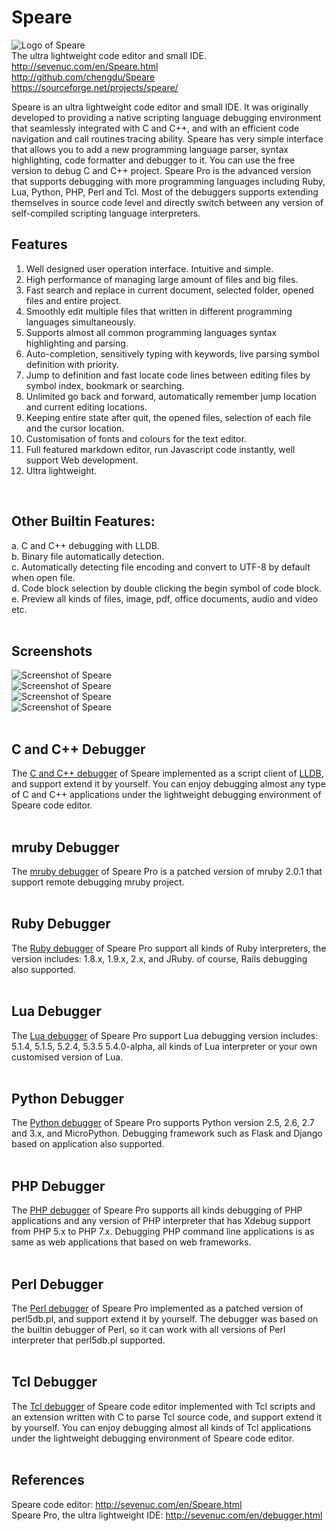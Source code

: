 # Speare
![Logo of Speare](http://sevenuc.com/images/Speare/logo.png) <br>
The ultra lightweight code editor and small IDE.<br>
http://sevenuc.com/en/Speare.html<br>
http://github.com/chengdu/Speare<br>
https://sourceforge.net/projects/speare/<br>

Speare is an ultra lightweight code editor and small IDE. It was originally developed to providing a native scripting language debugging environment that seamlessly integrated with C and C++, and with an efficient code navigation and call routines tracing ability. Speare has very simple interface that allows you to add a new programming language parser, syntax highlighting, code formatter and debugger to it. You can use the free version to debug C and C++ project. Speare Pro is the advanced version that supports debugging with more programming languages including Ruby, Lua, Python, PHP, Perl and Tcl. Most of the debuggers supports extending themselves in source code level and directly switch between any version of self-compiled scripting language interpreters.<br>

Features
------------
1. Well designed user operation interface. Intuitive and simple.<br>
2. High performance of managing large amount of files and big files.<br> 
3. Fast search and replace in current document, selected folder, opened files and entire project.<br>
4. Smoothly edit multiple files that written in different programming languages simultaneously.<br>
5. Supports almost all common programming languages syntax highlighting and parsing.<br>
6. Auto-completion, sensitively typing with keywords, live parsing symbol definition with priority.<br>
7. Jump to definition and fast locate code lines between editing files by symbol index, bookmark or searching.<br>
8. Unlimited go back and forward, automatically remember jump location and current editing locations.<br>
9. Keeping entire state after quit, the opened files, selection of each file and the cursor location.<br>
10. Customisation of fonts and colours for the text editor.<br>
11. Full featured markdown editor, run Javascript code instantly, well support Web development.<br>
12. Ultra lightweight.<br>
<br>


Other Builtin Features:
------------
a. C and C++ debugging with LLDB.<br>
b. Binary file automatically detection.<br>
c. Automatically detecting file encoding and convert to UTF-8 by default when open file.<br>
d. Code block selection by double clicking the begin symbol of code block.<br>
e. Preview all kinds of files, image, pdf, office documents, audio and video etc.<br>
<br>

Screenshots
-------------
![Screenshot of Speare](http://sevenuc.com/images/Speare/9.png) <br>
![Screenshot of Speare](http://sevenuc.com/images/Speare/1.png) <br>
![Screenshot of Speare](http://sevenuc.com/images/Speare/2.png) <br>
![Screenshot of Speare](http://sevenuc.com/images/Speare/3.png) <br>
<br>

C and C++ Debugger
-----------
The [C and C++ debugger](http://sevenuc.com/en/debugger.html#lldb) of Speare implemented as a script client of [LLDB](http://lldb.llvm.org/), and support extend it by yourself. You can enjoy debugging almost any type of C and C++ applications under the lightweight debugging environment of Speare code editor.<br>
<br>

mruby Debugger
-----------
The [mruby debugger](http://sevenuc.com/en/debugger.html#mruby) of Speare Pro is a patched version of mruby 2.0.1 that support remote debugging mruby project.<br>
<br>

Ruby Debugger
-----------
The [Ruby debugger](http://sevenuc.com/en/debugger.html#ruby) of Speare Pro support all kinds of Ruby interpreters, the version includes: 1.8.x, 1.9.x, 2.x, and JRuby. of course, Rails debugging also supported.<br>
<br>

Lua Debugger
-----------
The [Lua debugger](http://sevenuc.com/en/debugger.html#lua) of Speare Pro support Lua debugging version includes: 5.1.4, 5.1.5, 5.2.4, 5.3.5 5.4.0-alpha, all kinds of Lua interpreter or your own customised version of Lua.<br>
<br>

Python Debugger
-----------
The [Python debugger](http://sevenuc.com/en/debugger.html#python) of Speare Pro supports Python version 2.5, 2.6, 2.7 and 3.x, and MicroPython. Debugging framework such as Flask and Django based on application also supported.<br>
<br>

PHP Debugger
-----------
The [PHP debugger](http://sevenuc.com/en/debugger.html#php) of Speare Pro supports all kinds debugging of PHP applications and any version of PHP interpreter that has Xdebug support from PHP 5.x to PHP 7.x. Debugging PHP command line applications is as same as web applications that based on web frameworks.<br>
<br>

Perl Debugger
-----------
The [Perl debugger](http://sevenuc.com/en/debugger.html#perl) of Speare Pro implemented as a patched version of perl5db.pl, and support extend it by yourself. The debugger was based on the builtin debugger of Perl, so it can work with all versions of Perl interpreter that perl5db.pl supported.<br>
<br>

Tcl Debugger
-----------
The [Tcl debugger](http://sevenuc.com/en/debugger.html#tcl) of Speare code editor implemented with Tcl scripts and an extension written with C to parse Tcl source code, and support extend it by yourself. You can enjoy debugging almost all kinds of Tcl applications under the lightweight debugging environment of Speare code editor.<br>
<br>

References
-------------
Speare code editor: http://sevenuc.com/en/Speare.html<br>
Speare Pro, the ultra lightweight IDE: http://sevenuc.com/en/debugger.html<br>
